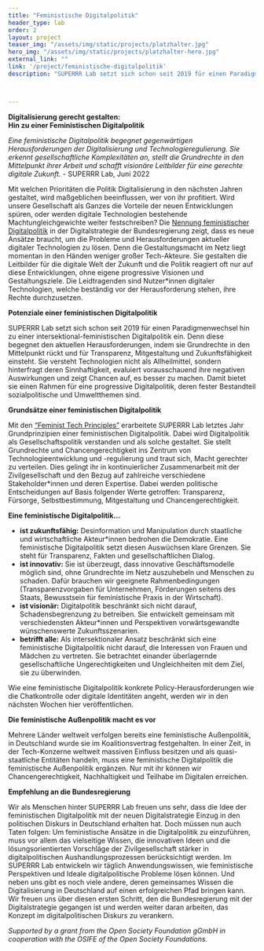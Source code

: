 ```yaml
---
title: "Feministische Digitalpolitik"
header_type: lab
order: 2
layout: project
teaser_img: "/assets/img/static/projects/platzhalter.jpg"
hero_img: "/assets/img/static/projects/platzhalter-hero.jpg"
external_link: ""
link: '/project/feministische-digitalpolitik'
description: "SUPERRR Lab setzt sich schon seit 2019 für einen Paradigmenwechsel hin zu einer intersektional-feministischen Digitalpolitik ein. Denn diese begegnet den aktuellen Herausforderungen, indem sie Grundrechte in den Mittelpunkt rückt und für Transparenz, Mitgestaltung und Zukunftsfähigkeit einsteht."



---
```

<p><b> Digitalisierung gerecht gestalten: <br>Hin zu einer Feministischen Digitalpolitik</b></p>
<p>
<i>Eine feministische Digitalpolitik begegnet gegenwärtigen Herausforderungen der Digitalisierung und Technologieregulierung. Sie erkennt gesellschaftliche Komplexitäten an, stellt die Grundrechte in den Mittelpunkt ihrer Arbeit und schafft visionäre Leitbilder für eine gerechte digitale Zukunft.</i> - SUPERRR Lab, Juni 2022
</p>

<p>
Mit welchen Prioritäten die Politik Digitalisierung in den nächsten Jahren gestaltet, wird maßgeblichen beeinflussen, wer von ihr profitiert. Wird unsere Gesellschaft als Ganzes die Vorteile der neuen Entwicklungen spüren, oder werden digitale Technologien bestehende Machtungleichgewichte weiter festschreiben? Die <a href="https://digitalstrategie-deutschland.de/medien/">Nennung feministischer Digitalpolitik</a> in der Digitalstrategie der Bundesregierung zeigt, dass es neue Ansätze braucht, um die Probleme und Herausforderungen aktueller digitaler Technologien zu lösen. Denn die Gestaltungsmacht im Netz liegt momentan in den Händen weniger großer Tech-Akteure. Sie gestalten die Leitbilder für die digitale Welt der Zukunft und die Politik reagiert oft nur auf diese Entwicklungen, ohne eigene progressive Visionen und Gestaltungsziele. Die Leidtragenden sind Nutzer*innen digitaler Technologien, welche beständig vor der Herausforderung stehen, ihre Rechte durchzusetzen.
</p>

<p><b>Potenziale einer feministischen Digitalpolitik</b></p>

<p>
SUPERRR Lab setzt sich schon seit 2019 für einen Paradigmenwechsel hin zu einer intersektional-feministischen Digitalpolitik ein. Denn diese begegnet den aktuellen Herausforderungen, indem sie Grundrechte in den Mittelpunkt rückt und für Transparenz, Mitgestaltung und Zukunftsfähigkeit einsteht. Sie versteht Technologien nicht als Allheilmittel, sondern hinterfragt deren Sinnhaftigkeit, evaluiert vorausschauend ihre negativen Auswirkungen und zeigt Chancen auf, es besser zu machen. Damit bietet sie einen Rahmen für eine progressive Digitalpolitik, deren fester Bestandteil sozialpolitische und Umweltthemen sind.
</p>

<p><b>Grundsätze einer feministischen Digitalpolitik</b></p>

<p>
Mit den <a href="https://superrr.net/feministtech/principles/">“Feminist Tech Principles”</a> erarbeitete SUPERRR Lab letztes Jahr Grundprinzipien einer feministischen Digitalpolitik. Dabei wird Digitalpolitik als Gesellschaftspolitik verstanden und als solche gestaltet. Sie stellt Grundrechte und Chancengerechtigkeit ins Zentrum von Technologieentwicklung und -regulierung und traut sich, Macht gerechter zu verteilen. Dies gelingt ihr in kontinuierlicher Zusammenarbeit mit der Zivilgesellschaft und den Bezug auf zahlreiche verschiedene Stakeholder*innen und deren Expertise. Dabei werden politische Entscheidungen auf Basis folgender Werte getroffen: Transparenz, Fürsorge, Selbstbestimmung, Mitgestaltung und Chancengerechtigkeit.
</p>

<p><b>Eine feministische Digitalpolitik…</b></p>

<ul>
  <li><b>ist zukunftsfähig:</b> Desinformation und Manipulation durch staatliche und wirtschaftliche Akteur*innen bedrohen die Demokratie. Eine feministische Digitalpolitik setzt diesen Auswüchsen klare Grenzen. Sie steht für Transparenz, Fakten und gesellschaftlichen Dialog.</li>
  <li><b>ist innovativ:</b> Sie ist überzeugt, dass innovative Geschäftsmodelle möglich sind, ohne Grundrechte im Netz auszuhebeln und Menschen zu schaden. Dafür brauchen wir geeignete Rahmenbedingungen (Transparenzvorgaben für Unternehmen, Förderungen seitens des Staats, Bewusstsein für feministische Praxis in der Wirtschaft).</li>
  <li><b>ist visionär:</b> Digitalpolitik beschränkt sich nicht darauf, Schadensbegrenzung zu betreiben. Sie entwickelt gemeinsam mit verschiedensten Akteur*innen und Perspektiven vorwärtsgewandte wünschenswerte Zukunftsszenarien.</li>
  <li><b>betrifft alle:</b> Als intersektionaler Ansatz beschränkt sich eine feministische Digitalpolitik nicht darauf, die Interessen von Frauen und Mädchen zu vertreten. Sie betrachtet einander überlagernde gesellschaftliche Ungerechtigkeiten und Ungleichheiten mit dem Ziel, sie zu überwinden.</li>
</ul>

<p>
Wie eine feministische Digitalpolitik konkrete Policy-Herausforderungen wie die Chatkontrolle oder digitale Identitäten angeht, werden wir in den nächsten Wochen hier veröffentlichen.
</p>


<p><b>Die feministische Außenpolitik macht es vor</b></p>

<p>
Mehrere Länder weltweit verfolgen bereits eine feministische Außenpolitik, in Deutschland wurde sie im Koalitionsvertrag festgehalten. In einer Zeit, in der Tech-Konzerne weltweit massiven Einfluss besitzen und als quasi-staatliche Entitäten handeln, muss eine feministische Digitalpolitik die feministische Außenpolitik ergänzen. Nur mit ihr können wir Chancengerechtigkeit, Nachhaltigkeit und Teilhabe im Digitalen erreichen.
</p>

<p><b>Empfehlung an die Bundesregierung</b></p>

<p>
Wir als Menschen hinter SUPERRR Lab freuen uns sehr, dass die Idee der feministischen Digitalpolitik mit der neuen Digitalstrategie Einzug in den politischen Diskurs in Deutschland erhalten hat. Doch müssen nun auch Taten folgen: Um feministische Ansätze in die Digitalpolitik zu einzuführen, muss vor allem das vielseitige Wissen, die innovativen Ideen und die lösungsorientierten Vorschläge der Zivilgesellschaft stärker in digitalpolitischen Aushandlungsprozessen berücksichtigt werden. Im SUPERRR Lab entwickeln wir täglich Anwendungswissen, wie feministische Perspektiven und Ideale digitalpolitische Probleme lösen können. Und neben uns gibt es noch viele andere, deren gemeinsames Wissen die Digitalisierung in Deutschland auf einen erfolgreichen Pfad bringen kann. Wir freuen uns über diesen ersten Schritt, den die Bundesregierung mit der Digitalstrategie gegangen ist und werden weiter daran arbeiten, das Konzept im digitalpolitischen Diskurs zu verankern.
</p>

<p>
<i>Supported by a grant from the Open Society Foundation gGmbH in cooperation with the OSIFE of the Open Society Foundations.</i>
<p>
